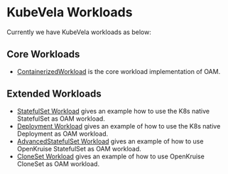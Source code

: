 # KubeVela Workloads

Currently we have KubeVela workloads as below:

## Core Workloads

- [ContainerizedWorkload](https://github.com/crossplane/addon-oam-kubernetes-local) is the core workload implementation of OAM.

## Extended Workloads

- [StatefulSet Workload](statefulset/README.md) gives an example how to use the K8s native StatefulSet as OAM workload. 
- [Deployment Workload](deployment/README.md) gives an example of how to use the K8s native Deployment as OAM workload.
- [AdvancedStatefulSet Workload](advancedstatefulset/README.md) gives an example of how to use OpenKruise StatefulSet as
OAM workload.
- [CloneSet Workload](cloneset/README.md) gives an example of how to use OpenKruise CloneSet as OAM workload.
